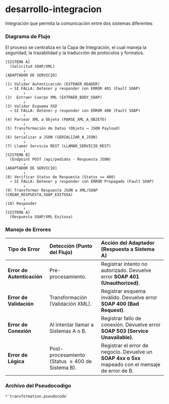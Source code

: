 # desarrollo-integracion
Integración que permita la comunicación entre dos sistemas diferentes

### Diagrama de Flujo

El proceso se centraliza en la Capa de Integración, el cual maneja la seguridad, la trazabilidad y la traducción de protocolos y formatos.

```text
[SISTEMA A]
  (Solicitud SOAP/XML)
        ↓
[ADAPTADOR DE SERVICIO]
        ↓
(1) Validar Autenticación (EXTRAER_HEADER)
  → SI FALLA: Detener y responder con ERROR 401 (Fault SOAP)
        ↓
(2)  Extraer Cuerpo XML (EXTRAER_BODY_SOAP)
        ↓
(3) Validar Esquema XSD
  → SI FALLA: Detener y responder con ERROR 400 (Fault SOAP)
        ↓
(4) Parsear XML a Objeto (PARSE_XML_A_OBJETO)
        ↓
(5) Transformación de Datos (Objeto → JSON Payload)
        ↓
(6) Serializar a JSON (SERIALIZAR_A_JSON)
        ↓
(7) Llamar Servicio REST (LLAMAR_SERVICIO_REST)
        ↓
[SISTEMA B]
  (Endpoint POST /api/pedidos - Respuesta JSON)
        ↓
[ADAPTADOR DE SERVICIO]
        ↓
(8) Verificar Status de Respuesta (Status >= 400)
  → SI FALLA: Detener y responder con ERROR Propagado (Fault SOAP)
        ↓
(9) Transformar Respuesta JSON a XML/SOAP (CREAR_RESPUESTA_SOAP_EXITOSA)
        ↓
(10) Responder
        ↓
[SISTEMA A]
  (Respuesta SOAP/XML Exitosa)
```

### Manejo de Errores

| Tipo de Error | Detección (Punto del Flujo) | Acción del Adaptador (Respuesta a Sistema A) |
| :--- | :--- | :--- |
| **Error de Autenticación** | Pre-procesamiento. | Registrar intento no autorizado. Devuelve error **SOAP 401 (Unauthorized)**. |
| **Error de Validación** | Transformación (Validación XML). | Registrar esquema inválido. Devuelve error **SOAP 400 (Bad Request)**. |
| **Error de Conexión** | Al intentar llamar a Sistemas A o B. | Registrar fallo de conexión. Devuelve error **SOAP 503 (Service Unavailable)**. |
| **Error de Lógica** | Post-procesamiento (Status $\ge 400$ de Sistema B). | Registrar el error de negocio. Devuelve un **SOAP 4xx o 5xx** mapeado con el mensaje de error de B. |

### Archivo del Pseudocodigo

    *`transformation.pseudocode`
    
